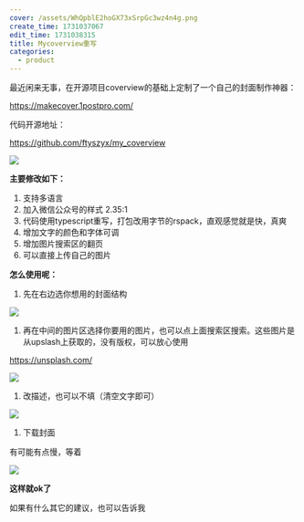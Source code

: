 ```yaml
---
cover: /assets/WhQpblE2hoGX73xSrpGc3wz4n4g.png
create_time: 1731037067
edit_time: 1731038315
title: Mycoverview重写
categories:
  - product
---
```



最近闲来无事，在开源项目coverview的基础上定制了一个自己的封面制作神器：

https://makecover.1postpro.com/

代码开源地址：

https://github.com/ftyszyx/my_coverview

<img src="/assets/Ys5pbbZIkohX2uxuDrscdPKynkf.png" src-width="2244" class="markdown-img m-auto" src-height="690" align="center"/>

 **主要修改如下：**

1. 支持多语言
2. 加入微信公众号的样式 2.35:1
3. 代码使用typescript重写，打包改用字节的rspack，直观感觉就是快，真爽
4. 增加文字的颜色和字体可调
5. 增加图片搜索区的翻页
6. 可以直接上传自己的图片

 **怎么使用呢：**

1. 先在右边选你想用的封面结构

<img src="/assets/So3obglNZoW7BwxQGzHc3wUfnOg.png" src-width="292" class="markdown-img m-auto" src-height="387" align="center"/>

1. 再在中间的图片区选择你要用的图片，也可以点上面搜索区搜索。这些图片是从upslash上获取的，没有版权，可以放心使用

https://unsplash.com/

<img src="/assets/E4pUbdYN2ogBjMxWrV6cUhgznxe.png" src-width="705" class="markdown-img m-auto" src-height="478" align="center"/>

1. 改描述，也可以不填（清空文字即可）

<img src="/assets/SSsBbfFtXoB4hlxQh7WcbzIUnLg.png" src-width="404" class="markdown-img m-auto" src-height="551" align="center"/>

1. 下载封面

有可能有点慢，等着

<img src="/assets/BuhTbdWt8o3yMNxKCxbcGWYInGg.png" src-width="800" class="markdown-img m-auto" src-height="494" align="center"/>

 **这样就ok了**

如果有什么其它的建议，也可以告诉我

